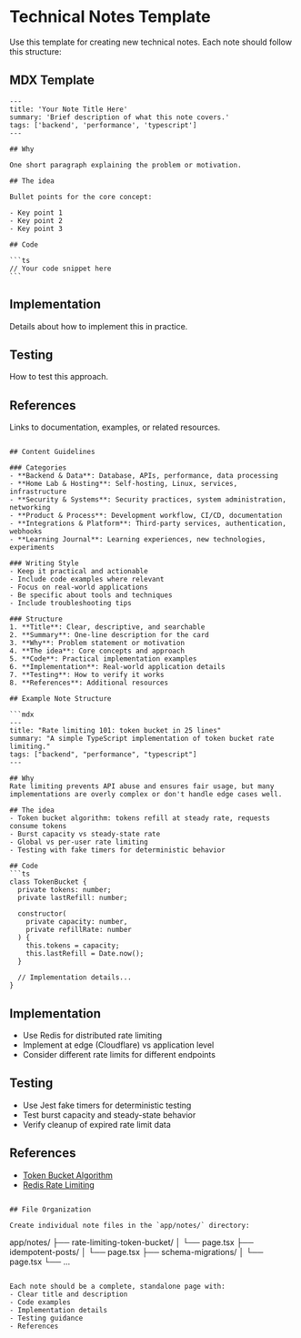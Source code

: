 # Technical Notes Template

Use this template for creating new technical notes. Each note should follow this structure:

## MDX Template

````mdx
---
title: 'Your Note Title Here'
summary: 'Brief description of what this note covers.'
tags: ['backend', 'performance', 'typescript']
---

## Why

One short paragraph explaining the problem or motivation.

## The idea

Bullet points for the core concept:

- Key point 1
- Key point 2
- Key point 3

## Code

```ts
// Your code snippet here
```
````

## Implementation

Details about how to implement this in practice.

## Testing

How to test this approach.

## References

Links to documentation, examples, or related resources.

````

## Content Guidelines

### Categories
- **Backend & Data**: Database, APIs, performance, data processing
- **Home Lab & Hosting**: Self-hosting, Linux, services, infrastructure
- **Security & Systems**: Security practices, system administration, networking
- **Product & Process**: Development workflow, CI/CD, documentation
- **Integrations & Platform**: Third-party services, authentication, webhooks
- **Learning Journal**: Learning experiences, new technologies, experiments

### Writing Style
- Keep it practical and actionable
- Include code examples where relevant
- Focus on real-world applications
- Be specific about tools and techniques
- Include troubleshooting tips

### Structure
1. **Title**: Clear, descriptive, and searchable
2. **Summary**: One-line description for the card
3. **Why**: Problem statement or motivation
4. **The idea**: Core concepts and approach
5. **Code**: Practical implementation examples
6. **Implementation**: Real-world application details
7. **Testing**: How to verify it works
8. **References**: Additional resources

## Example Note Structure

```mdx
---
title: "Rate limiting 101: token bucket in 25 lines"
summary: "A simple TypeScript implementation of token bucket rate limiting."
tags: ["backend", "performance", "typescript"]
---

## Why
Rate limiting prevents API abuse and ensures fair usage, but many implementations are overly complex or don't handle edge cases well.

## The idea
- Token bucket algorithm: tokens refill at steady rate, requests consume tokens
- Burst capacity vs steady-state rate
- Global vs per-user rate limiting
- Testing with fake timers for deterministic behavior

## Code
```ts
class TokenBucket {
  private tokens: number;
  private lastRefill: number;

  constructor(
    private capacity: number,
    private refillRate: number
  ) {
    this.tokens = capacity;
    this.lastRefill = Date.now();
  }

  // Implementation details...
}
````

## Implementation

- Use Redis for distributed rate limiting
- Implement at edge (Cloudflare) vs application level
- Consider different rate limits for different endpoints

## Testing

- Use Jest fake timers for deterministic testing
- Test burst capacity and steady-state behavior
- Verify cleanup of expired rate limit data

## References

- [Token Bucket Algorithm](https://en.wikipedia.org/wiki/Token_bucket)
- [Redis Rate Limiting](https://redis.io/docs/manual/rate-limiting/)

```

## File Organization

Create individual note files in the `app/notes/` directory:

```

app/notes/
├── rate-limiting-token-bucket/
│ └── page.tsx
├── idempotent-posts/
│ └── page.tsx
├── schema-migrations/
│ └── page.tsx
└── ...

```

Each note should be a complete, standalone page with:
- Clear title and description
- Code examples
- Implementation details
- Testing guidance
- References
```
